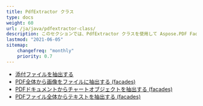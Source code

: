 ```yaml
---
title: PdfExtractor クラス
type: docs
weight: 60
url: /ja/java/pdfextractor-class/
description: このセクションでは、PdfExtractor クラスを使用して Aspose.PDF Facades を操作する方法について説明します。
lastmod: "2021-06-05"
sitemap:
    changefreq: "monthly"
    priority: 0.7
---
```


- [添付ファイルを抽出する](/pdf/ja/java/extract-attachments/)
- [PDF全体から画像をファイルに抽出する (facades)](/pdf/ja/java/extract-images/)
- [PDFドキュメントからチャートオブジェクトを抽出する (facades)](/pdf/ja/java/extract-chart-objects/)
- [PDFファイル全体からテキストを抽出する (facades)](/pdf/ja/java/extract-text/)